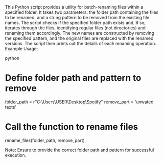 
This Python script provides a utility for batch-renaming files within a specified folder. It takes two parameters: the folder path containing the files to be renamed, and a string pattern to be removed from the existing file names. The script checks if the specified folder path exists and, if so, iterates through the files, identifying regular files (not directories) and renaming them accordingly. The new names are constructed by removing the specified pattern, and the original files are replaced with the renamed versions. The script then prints out the details of each renaming operation.
Example Usage:

python

# Define folder path and pattern to remove
folder_path = r"C:\Users\USER\Desktop\Spotify"
remove_part = 'unwated texts'

# Call the function to rename files
rename_files(folder_path, remove_part)

Note: Ensure to provide the correct folder path and pattern for successful execution.

